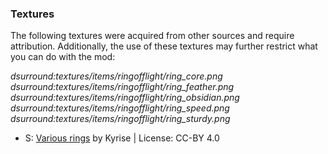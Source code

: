 
### Textures
The following textures were acquired from other sources and require attribution.  Additionally, the use of these textures may further restrict what you can do with the mod:

*dsurround:textures/items/ringofflight/ring_core.png*</br>
*dsurround:textures/items/ringofflight/ring_feather.png*</br>
*dsurround:textures/items/ringofflight/ring_obsidian.png*</br>
*dsurround:textures/items/ringofflight/ring_speed.png*</br>
*dsurround:textures/items/ringofflight/ring_sturdy.png*</br>

<ul>
     <li>S: <a href="https://opengameart.org/content/kyrises-free-16x16-rpg-icon-pack">Various rings</a> by Kyrise | License: CC-BY 4.0</li> 
</ul>
